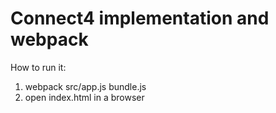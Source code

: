 # Connect4 implementation and webpack
How to run it: 
1) webpack src/app.js bundle.js
2) open index.html in a browser



